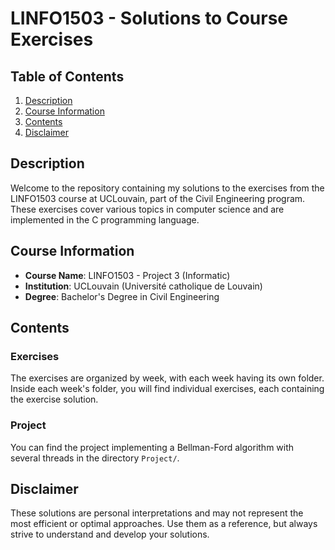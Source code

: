 # LINFO1503 - Solutions to Course Exercises

## Table of Contents
1. [Description](#description)
2. [Course Information](#course-information)
3. [Contents](#exercises)
4. [Disclaimer](#disclaimer)

## Description

Welcome to the repository containing my solutions to the exercises from the LINFO1503 course at UCLouvain, part of the Civil Engineering program. These exercises cover various topics in computer science and are implemented in the C programming language.

## Course Information

- **Course Name**: LINFO1503 - Project 3 (Informatic)
- **Institution**: UCLouvain (Université catholique de Louvain)
- **Degree**: Bachelor's Degree in Civil Engineering

## Contents

### Exercises
The exercises are organized by week, with each week having its own folder.
Inside each week's folder, you will find individual exercises, each containing the exercise solution.

### Project
You can find the project implementing a Bellman-Ford algorithm with several threads in the directory `Project/`.

## Disclaimer

These solutions are personal interpretations and may not represent the most efficient or optimal approaches. Use them as a reference, but always strive to understand and develop your solutions.